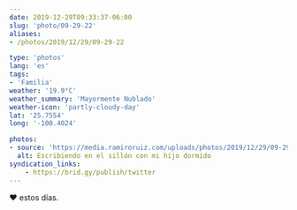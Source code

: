 ```yaml
---
date: 2019-12-29T09:33:37-06:00
slug: 'photo/09-29-22'
aliases:
- /photos/2019/12/29/09-29-22

type: 'photos'
lang: 'es'
tags:
- 'Familia'
weather: '19.9°C'
weather_summary: 'Mayormente Nublado'
weather-icon: 'partly-cloudy-day'
lat: '25.7554'
long: '-100.4024'

photos:
- source: 'https://media.ramiroruiz.com/uploads/photos/2019/12/29/09-29-22/writing-at-the-couch-with-my-sleeping-kid.jpeg'
  alt: Escribiendo en el sillón con mi hijo dormido
syndication_links:
    - https://brid.gy/publish/twitter
---
```

♥️ estos días.
